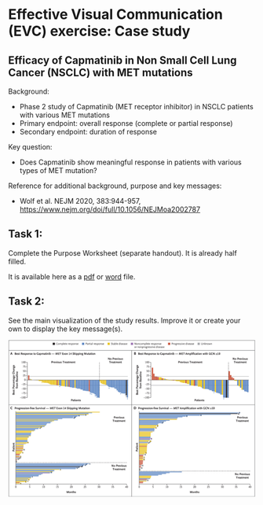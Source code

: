 # Effective Visual Communication (EVC) exercise: Case study

## Efficacy of Capmatinib in Non Small Cell Lung Cancer (NSCLC) with MET mutations

Background:

 -	Phase 2 study of Capmatinib (MET receptor inhibitor) in NSCLC patients with various MET mutations
 -	Primary endpoint: overall response (complete or partial response) 
 -	Secondary endpoint: duration of response

Key question: 
- Does Capmatinib show meaningful response in patients with various types of MET mutation?

Reference for additional background, purpose and key messages:
- Wolf et al. NEJM 2020, 383:944-957, https://www.nejm.org/doi/full/10.1056/NEJMoa2002787

## Task 1:

Complete the Purpose Worksheet (separate handout). It is already half filled.

It is available here as a [pdf](https://github.com/GraphicsPrinciples/IBC2022/blob/main/Capmatinib_purpose_worksheet.pdf) or [word](https://github.com/GraphicsPrinciples/IBC2022/blob/main/Capmatinib_purpose_worksheet.docx) file. 

## Task 2:

See the main visualization of the study results. Improve it or create your own to display the key message(s).

![image](results.png) 
